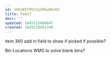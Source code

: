 ```yaml
---
id: 1hKsBItPK23y2RGuHOvKd
title: Feb17
desc: ''
updated: 1645715486847
created: 1645110501749
---
```


item 360 add in field to show if picked if possible?

Bin Locations WMS to solve blank bins?

